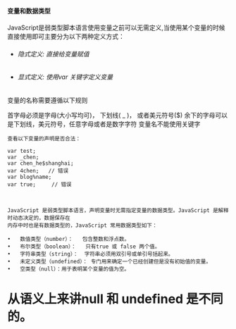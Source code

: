 #### 变量和数据类型

JavaScript是弱类型脚本语言使用变量之前可以无需定义,当使用某个变量的时候直接使用即可主要分为以下两种定义方式：

* ###### 隐式定义: 直接给变量赋值
* ###### 显式定义: 使用var 关键字定义变量

<script  type="text/javascript">
var a, b, c;  //  可以一次性定义多个变量
var i, j = "abc", k = 0;  //   定义变量时可以为变量指定初始值
</script>            


变量的名称需要遵循以下规则

首字母必须是字母(大小写均可)，  下划线( _ )， 或者美元符号($)
	余下的字母可以是下划线，美元符号，任意字母或者是数字字符
	变量名不能使用关键字


	查看以下变量的声明是否合法：

	var test;
	var _chen;
	var chen_he$shanghai;
	var 4chen;   // 错误
	var blog%name;
	var true;     // 错误            



	JavaScript 是弱类型脚本语言，声明变量时无需指定变量的数据类型。JavaScript 是解释时动态决定的，数据保存在
	内存中时也是有数据类型的，JavaScript 常用数据类型如下：

	•   数值类型（number）：   包含整数和浮点数。
	•   布尔类型（boolean）：   只有true 或 false 两个值。
	•   字符串类型（string）：  字符串必须用双引号或单引号括起来。           
	•   未定义类型（undefined）： 专门用来确定一个已经创建但是没有初始值的变量。
	•   空类型（null）：用于表明某个变量的值为空。

# 从语义上来讲null 和 undefined 是不同的。
